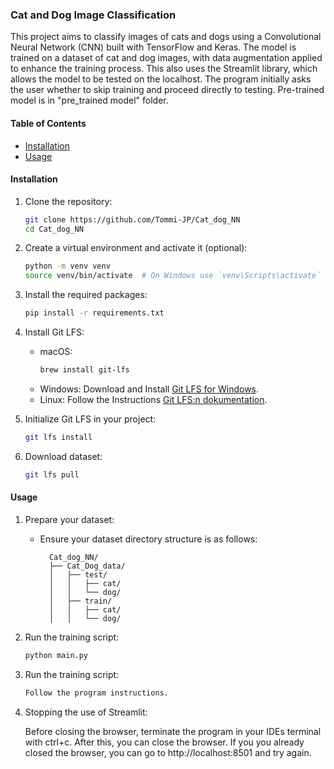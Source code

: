 ### Cat and Dog Image Classification

This project aims to classify images of cats and dogs using a Convolutional Neural Network (CNN) built with TensorFlow and Keras. The model is trained on a dataset of cat and dog images, with data augmentation applied to enhance the training process. This also uses the Streamlit library, which allows the model to be tested on the localhost. The program initially asks the user whether to skip training and proceed directly to testing. Pre-trained model is in "pre_trained model" folder.

#### Table of Contents

- [Installation](#installation)
- [Usage](#usage)

#### Installation

1. Clone the repository:
    ```bash
    git clone https://github.com/Tommi-JP/Cat_dog_NN
    cd Cat_dog_NN
    ```
2. Create a virtual environment and activate it (optional):
    ```bash
    python -m venv venv
    source venv/bin/activate  # On Windows use `venv\Scripts\activate`
    ```
3. Install the required packages:
    ```bash
    pip install -r requirements.txt
    ```

4. Install Git LFS:
    - macOS:
      ```bash
      brew install git-lfs
      ```
    - Windows: Download and Install [Git LFS for Windows](https://git-lfs.github.com/).
    - Linux: Follow the Instructions [Git LFS:n dokumentation](https://github.com/git-lfs/git-lfs/wiki/Installation).

5. Initialize Git LFS in your project:
    ```bash
    git lfs install
    ```

6. Download dataset:
    ```bash
    git lfs pull
    ```

#### Usage

1. Prepare your dataset:
    - Ensure your dataset directory structure is as follows:
      ```
        Cat_dog_NN/
        ├── Cat_Dog_data/
        │   ├── test/
        │   │   ├── cat/
        │   │   └── dog/
        │   ├── train/
        │   │   ├── cat/
        │   │   └── dog/
      ```

2. Run the training script:
    ```bash
    python main.py
    ```

3. Run the training script:
    ```bash
    Follow the program instructions.
    ```

4. Stopping the use of Streamlit:

    Before closing the browser, terminate the program in your IDEs terminal with ctrl+c. After this, you can close the browser. If you you already closed the browser, you can go to http://localhost:8501 and try again.